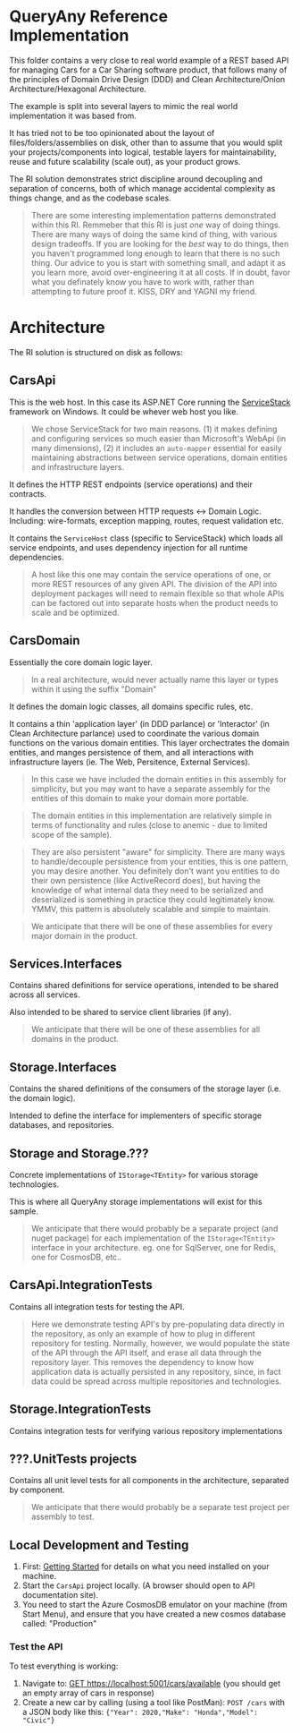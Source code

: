 # QueryAny Reference Implementation

This folder contains a very close to real world example of a REST based API for managing Cars for a Car Sharing software product, that follows many of the principles of Domain Drive Design (DDD) and Clean Architecture/Onion Architecture/Hexagonal Architecture.

The example is split into several layers to mimic the real world implementation it was based from.

It has tried not to be too opinionated about the layout of files/folders/assemblies on disk, other than to assume that you would split your projects/components into logical, testable layers for maintainability, reuse and future scalability (scale out), as your product grows.

The RI solution demonstrates strict discipline around decoupling and separation of concerns, both of which manage accidental complexity as things change, and as the codebase scales.

> There are some interesting implementation patterns demonstrated within this RI. Remmeber that this RI is just *one* way of doing things. There are many ways of doing the same kind of thing, with various design tradeoffs. If you are looking for the *best* way to do things, then you haven't programmed long enough to learn that there is no such thing. Our advice to you is start with something small, and adapt it as you learn more, avoid over-engineering it at all costs. If in doubt, favor what you definately know you have to work with, rather than attempting to future proof it. KISS, DRY and YAGNI my friend.

# Architecture

The RI solution is structured on disk as follows:

## CarsApi

This is the web host. In this case its ASP.NET Core running the [ServiceStack](http://www.servicestack.net) framework on Windows. It could be whever web host you like.

> We chose ServiceStack for two main reasons. (1) it makes defining and configuring services so much easier than Microsoft's WebApi (in many dimensions), (2) it includes an `auto-mapper` essential for easily maintaining abstractions between service operations, domain entities and infrastructure layers.

It defines the HTTP REST endpoints (service operations) and their contracts. 

It handles the conversion between HTTP requests <-> Domain Logic. Including: wire-formats, exception mapping, routes, request validation etc.

It contains the `ServiceHost` class (specific to ServiceStack) which loads all service endpoints, and uses dependency injection for all runtime dependencies.

> A host like this one may contain the service operations of one, or more REST resources of any given API. The division of the API into deployment packages will need to remain flexible so that whole APIs can be factored out into separate hosts when the product needs to scale and be optimized.

## CarsDomain

Essentially the core domain logic layer.

> In a real architecture, would never actually name this layer or types within it using the suffix "Domain"

It defines the domain logic classes, all domains specific rules, etc.

It contains a thin 'application layer' (in DDD parlance) or 'Interactor' (in Clean Architecture parlance) used to coordinate the various domain functions on the various domain entities. This layer orchectrates the domain entities, and manges persistence of them, and all interactions with infrastructure layers (ie. The Web, Persitence, External Services).

> In this case we have included the domain entities in this assembly for simplicity, but you may want to have a separate assembly for the entities of this domain to make your domain more portable.

> The domain entities in this implementation are relatively simple in terms of functionality and rules (close to anemic - due to limited scope of the sample).

> They are also persistent "aware" for simplicity. There are many ways to handle/decouple persistence from your entities, this is one pattern, you may desire another. You definitely don't want you entities to do their own persistence (like ActiveRecord does), but having the knowledge of what internal data they need to be serialized and deserialized is something in practice they could legitimately know. YMMV, this pattern is absolutely scalable and simple to maintain.

> We anticipate that there will be one of these assemblies for every major domain in the product.

## Services.Interfaces

Contains shared definitions for service operations, intended to be shared across all services.

Also intended to be shared to service client libraries (if any).

> We anticipate that there will be one of these assemblies for all domains in the product.

## Storage.Interfaces

Contains the shared definitions of the consumers of the storage layer (i.e. the domain logic).

Intended to define the interface for implementers of specific storage databases, and repositories.

## Storage and Storage.???

Concrete implementations of `IStorage<TEntity>` for various storage technologies.

This is where all QueryAny storage implementations will exist for this sample.

> We anticipate that there would probably be a separate project (and nuget package) for each implementation of the `IStorage<TEntity>` interface in your architecture. eg. one for SqlServer, one for Redis, one for CosmosDB, etc.. 

## CarsApi.IntegrationTests

Contains all integration tests for testing the API.

> Here we demonstrate testing API's by pre-populating data directly in the repository, as only an example of how to plug in different repository for testing. Normally, however, we would populate the state of the API through the API itself, and erase all data through the repository layer. This removes the dependency to know how application data is actually persisted in any repository, since, in fact data could be spread across multiple repositories and technologies.

## Storage.IntegrationTests

Contains integration tests for verifying various repository implementations 

## ???.UnitTests projects

Contains all unit level tests for all components in the architecture, separated by component.

> We anticipate that there would probably be a separate test project per assembly to test.

## Local Development and Testing

1. First: [Getting Started](https://github.com/jezzsantos/queryany/wiki/Getting-Started) for details on what you need installed on your machine.
2. Start the `CarsApi` project locally. (A browser should open to API documentation site).
3. You need to start the Azure CosmosDB emulator on your machine (from Start Menu), and ensure that you have created a new cosmos database called: "Production"

### Test the API

To test everything is working:

1. Navigate to: [GET https://localhost:5001/cars/available](https://localhost:5001/cars/available) (you should get an empty array of cars in response)
2. Create a new car by calling (using a tool like PostMan): `POST /cars` with a JSON body like this: `{"Year": 2020,"Make": "Honda","Model": "Civic"}` 
